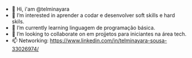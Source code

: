 - 👋  Hi, i'am  @telminayara
- 👀 I’m interested in  aprender a codar e desenvolver soft skills e hard skils.
- 🌱 I’m currently learning  linguagem de programação básica.
- 💞️ I’m looking to collaborate on  em projjetos para iniciantes na área tech.
- 📫  Networking: https://www.linkedin.com/in/telminayara-sousa-33026974/
<!--- 
Telminayara/Telminayara is a ✨ special ✨ repository because its `README.md` (this file) appears on your GitHub profile.
You can click the Preview link to take a look at your changes.
--->
